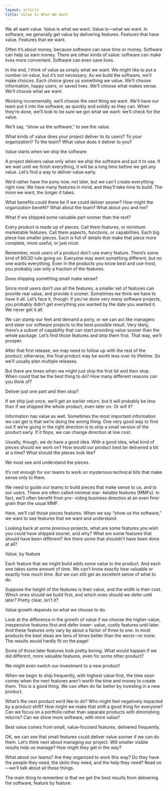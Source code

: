 ```yaml
---
layout: article
title: Value Is What We Want
---
```


We all want value. Value is what we want. Value is—what we want. In software, we generally get value by delivering features. Features that have value. Features that we want.

Often it’s about money, because software can save time or money. Software can help us earn money. There are other kinds of value: software can make lives more convenient. Software can even save lives.

In the end, I think of value as simply what we want. We might like to put a number on value, but it’s not necessary. As we build the software, we’ll make choices. Each choice gives us something we value. We’ll choose information, happy users, or saved lives. We’ll choose what makes sense. We’ll choose what we want.

Working incrementally, we’ll choose the next thing we want. We’ll have our team put it into the software, as quickly and solidly as they can. When they’re done, we’ll look to be sure we got what we want: we’ll check for the value.


We’ll say, “show us the software,” to see the value.

What kinds of value does your project deliver to its users? To your organization? To the team? What value does it deliver to you?

Value starts when we ship the software.

A project delivers value only when we ship the software and put it to use. If we wait until we finish everything, it will be a long time before we get any value. Let’s find a way to deliver value early.

We’d rather have the pony now, not later, but we can’t create everything right now. We have many features in mind, and they’ll take time to build. The more we want, the longer it takes.

What benefits could there be if we could deliver sooner? How might the organization benefit? What about the team? What about you and me?

What if we shipped some valuable part sooner than the rest?

Every product is made up of pieces. Call them features, or minimum marketable features. Call them aspects, functions, or capabilities. Each big piece has smaller pieces. Each is full of details that make that piece more complete, more useful, or just nicer.

Remember, most users of a product don’t use every feature. There’s some kind of 80/20 rule going on. Everyone may want something different, but no one wants everything. Even in the products you know best and use most, you probably use only a fraction of the features.

Does shipping something small make sense?

Since most users don’t use all the features, a smaller set of features can provide real value, and provide it sooner. Sometimes we think we have to have it all. Let’s face it, though: if you’ve done very many software projects, you probably didn’t get everything you wanted by the date you wanted it. We never get it all.

We can stamp our feet and demand a pony, or we can act like managers and steer our software projects to the best possible result. Very likely, there’s a subset of capability that can start providing value sooner than the whole package. Let’s find those features and ship them first. That way, we’ll prosper.

After that first release, we may need to follow up with the rest of the product; otherwise, the final product may be worth less over its lifetime. So we’ll usually plan multiple releases.

But there are times when we might just ship the first bit and then stop. When could that be the best thing to do? How many different reasons can you think of?

Deliver just one part and then stop?

If we ship just once, we’ll get an earlier return, but it will probably be less than if we shipped the whole product, even later on. Or will it?

Information has value as well. Sometimes the most important information we can get is that we’re doing the wrong thing. One very good way to find out if we’re going in the right direction is to ship a small version of the product early. If it flops, we can change direction at low cost.

Usually, though, we do have a good idea. With a good idea, what kind of pieces should we work on? How would our product best be delivered a bit at a time? What should the pieces look like?

We must see and understand the pieces.

It’s not enough for our teams to work on mysterious technical bits that make sense only to them.

We need to guide our teams to build pieces that make sense to us, and to our users. These are often called minimal mar- ketable features (MMFs). In fact, we’ll often benefit from pro- viding business direction at an even finer grain than the usual MMF.

Here, we’ll call those pieces features. When we say “show us the software,” we want to see features that we want and understand.

Looking back at some previous projects, what are some features you wish you could have shipped sooner, and why? What are some features that should have been different? Are there some that shouldn’t have been done at all?

Value, by feature

Each feature that we might build adds some value to the product. And each one takes some amount of time. We can’t know exactly how valuable or exactly how much time. But we can still get an excellent sense of what to do.

Suppose the height of the features is their value, and the width is their cost. Which ones should we build first, and which ones should we defer until later? Pretty clear, isn’t it?

Value growth depends on what we choose to do.

Look at the difference in the growth of value if we choose the higher-value, inexpensive features first and defer lower- value, costly features until later. And these features only vary by about a factor of three to one. In most products the best ideas are tens of times better than the worst—or more. The results would hardly fit on the page!

Some of those later features look pretty boring. What would happen if we did different, more valuable features, even for some other product?

We might even switch our investment to a new product!

When we begin to ship frequently, with highest value first, the time soon comes when the next features aren’t worth the time and money to create them. This is a good thing. We can often do far better by investing in a new product.

What’s the next product we’d like to do? Who might feel negatively impacted by a product shift? How might we make that shift a good thing for everyone? Can we focus on a portfolio rather than separate products with diminishing returns? Can we show more software, with more value?

Best value comes from small, value-focused features, delivered frequently.

OK, we can see that small features could deliver value sooner if we can do them. Let’s think next about managing our project. Will smaller visible results help us manage? How might they get in the way?

What about our teams? Are they organized to work this way? Do they have the people they need, the skills they need, and the help they need? Read on—we’ll talk about all those things.

The main thing to remember is that we get the best results from delivering the software, feature by feature.




